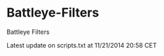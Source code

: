 Battleye-Filters
================

Battleye Filters

Latest update on scripts.txt at 11/21/2014 20:58 CET
